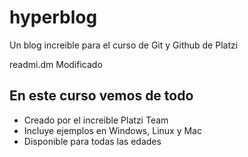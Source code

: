 # hyperblog
Un blog increible para el curso de Git y Github de Platzi

readmi.dm Modificado

## En este curso vemos de todo
* Creado por el increible Platzi Team
* Incluye ejemplos en Windows, Linux y Mac
* Disponible para todas las edades
